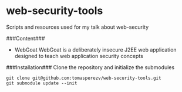web-security-tools
==================

Scripts and resources used for my talk about web-security

###Content###

- WebGoat
WebGoat is a deliberately insecure J2EE web application designed to teach web application security concepts

###Installation###
Clone the repository and initialize the submodules

```
git clone git@github.com:tomasperezv/web-security-tools.git
git submodule update --init
```
